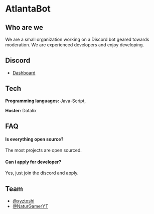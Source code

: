 # AtlantaBot

## Who are we

We are a small organization working on a Discord bot geared towards moderation. We are experienced developers and enjoy developing.

## Discord

- [Dashboard](https://dash.atlantabot.com)


## Tech

**Programming languages:** Java-Script,

**Hoster:** Datalix

## FAQ

#### Is everything open source?

The most projects are open sourced.

#### Can i apply for developer?

Yes, just join the discord and apply.

## Team

- [@xyztoshi](https://www.github.com/xyztoshi)
- [@NaturGamerYT](https://github.com/naturgameryt)
